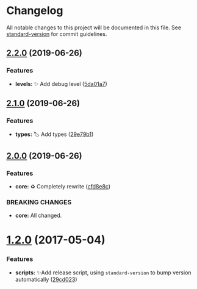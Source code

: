 # Changelog

All notable changes to this project will be documented in this file. See [standard-version](https://github.com/conventional-changelog/standard-version) for commit guidelines.

## [2.2.0](https://github.com/vivaxy/log-util/compare/v2.1.0...v2.2.0) (2019-06-26)


### Features

* **levels:** :sparkles: Add debug level ([5da01a7](https://github.com/vivaxy/log-util/commit/5da01a7))



## [2.1.0](https://github.com/vivaxy/log-util/compare/v2.0.0...v2.1.0) (2019-06-26)


### Features

* **types:** :label: Add types ([29e79b1](https://github.com/vivaxy/log-util/commit/29e79b1))



## [2.0.0](https://github.com/vivaxy/log-util/compare/v1.2.0...v2.0.0) (2019-06-26)


### Features

* **core:** :recycle: Completely rewrite ([cfd8e8c](https://github.com/vivaxy/log-util/commit/cfd8e8c))


### BREAKING CHANGES

* **core:** All changed.



<a name="1.2.0"></a>
# [1.2.0](https://github.com/vivaxy/log-util/compare/v1.1.1...v1.2.0) (2017-05-04)


### Features

* **scripts:** :sparkles:Add release script, using `standard-version` to bump version automatically ([29cd023](https://github.com/vivaxy/log-util/commit/29cd023))
